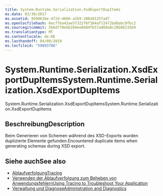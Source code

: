 ```yaml
---
title: System.Runtime.Serialization.XsdExportDupItems
ms.date: 03/30/2017
ms.assetid: 959861be-4f2d-4666-a2b9-200a9125fad7
ms.openlocfilehash: 6ecf7ba43ae57322f6f384af72472bd8abc9fbc2
ms.sourcegitcommit: 5b6d778ebb269ee6684fb57ad69a8c28b06235b9
ms.translationtype: MT
ms.contentlocale: de-DE
ms.lasthandoff: 04/08/2019
ms.locfileid: "59093786"
---
```

# <a name="systemruntimeserializationxsdexportdupitems"></a><span data-ttu-id="5f4a9-102">System.Runtime.Serialization.XsdExportDupItems</span><span class="sxs-lookup"><span data-stu-id="5f4a9-102">System.Runtime.Serialization.XsdExportDupItems</span></span>
<span data-ttu-id="5f4a9-103">System.Runtime.Serialization.XsdExportDupItems</span><span class="sxs-lookup"><span data-stu-id="5f4a9-103">System.Runtime.Serialization.XsdExportDupItems</span></span>  
  
## <a name="description"></a><span data-ttu-id="5f4a9-104">Beschreibung</span><span class="sxs-lookup"><span data-stu-id="5f4a9-104">Description</span></span>  
 <span data-ttu-id="5f4a9-105">Beim Generieren von Schemen während des XSD-Exports wurden duplizierte Elemente gefunden.</span><span class="sxs-lookup"><span data-stu-id="5f4a9-105">Encountered duplicate items when generating schemas during XSD export.</span></span>  
  
## <a name="see-also"></a><span data-ttu-id="5f4a9-106">Siehe auch</span><span class="sxs-lookup"><span data-stu-id="5f4a9-106">See also</span></span>

- [<span data-ttu-id="5f4a9-107">Ablaufverfolgung</span><span class="sxs-lookup"><span data-stu-id="5f4a9-107">Tracing</span></span>](../../../../../docs/framework/wcf/diagnostics/tracing/index.md)
- [<span data-ttu-id="5f4a9-108">Verwenden der Ablaufverfolgung zum Beheben von Anwendungsfehlern</span><span class="sxs-lookup"><span data-stu-id="5f4a9-108">Using Tracing to Troubleshoot Your Application</span></span>](../../../../../docs/framework/wcf/diagnostics/tracing/using-tracing-to-troubleshoot-your-application.md)
- [<span data-ttu-id="5f4a9-109">Verwaltung und Diagnose</span><span class="sxs-lookup"><span data-stu-id="5f4a9-109">Administration and Diagnostics</span></span>](../../../../../docs/framework/wcf/diagnostics/index.md)
